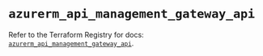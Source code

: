 # `azurerm_api_management_gateway_api`

Refer to the Terraform Registry for docs: [`azurerm_api_management_gateway_api`](https://registry.terraform.io/providers/hashicorp/azurerm/4.45.0/docs/resources/api_management_gateway_api).
